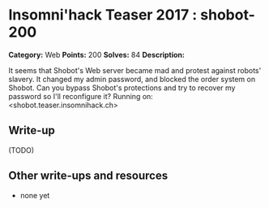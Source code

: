 # Insomni'hack Teaser 2017 : shobot-200

**Category:** Web
**Points:** 200
**Solves:** 84
**Description:**

It seems that Shobot's Web server became mad and protest against robots' slavery. It changed my admin password, and blocked the order system on Shobot.
Can you bypass Shobot's protections and try to recover my password so I'll reconfigure it?
Running on: <shobot.teaser.insomnihack.ch>

## Write-up

(TODO)

## Other write-ups and resources

* none yet
